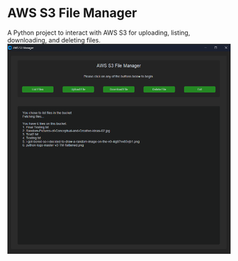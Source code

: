 # AWS S3 File Manager
A Python project to interact with AWS S3 for uploading, listing, downloading, and deleting files.
![Screenshot of the app](demo.png)